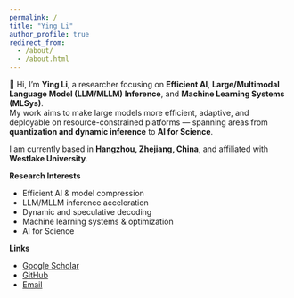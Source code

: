 ```yaml
---
permalink: /
title: "Ying Li"
author_profile: true
redirect_from: 
  - /about/
  - /about.html
---
```


👋 Hi, I’m **Ying Li**, a researcher focusing on **Efficient AI**, **Large/Multimodal Language Model (LLM/MLLM) Inference**, and **Machine Learning Systems (MLSys)**.  
My work aims to make large models more efficient, adaptive, and deployable on resource-constrained platforms — spanning areas from **quantization and dynamic inference** to **AI for Science**.

I am currently based in **Hangzhou, Zhejiang, China**, and affiliated with **Westlake University**.  

**Research Interests**  
- Efficient AI & model compression  
- LLM/MLLM inference acceleration  
- Dynamic and speculative decoding  
- Machine learning systems & optimization  
- AI for Science  

**Links**  
- [Google Scholar](https://scholar.google.com/citations?user=jIkHgFAAAAAJ&hl=zh-CN)  
- [GitHub](https://github.com/NeuraLiying)  
- [Email](mailto:liying06@westlake.edu.cn)
